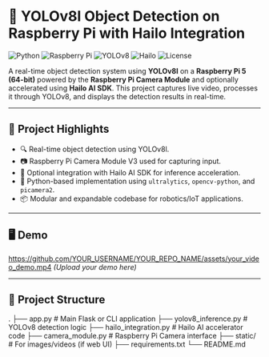 # 🧠 YOLOv8l Object Detection on Raspberry Pi with Hailo Integration

![Python](https://img.shields.io/badge/Python-3.9+-blue.svg)
![Raspberry Pi](https://img.shields.io/badge/Platform-Raspberry%20Pi-red)
![YOLOv8](https://img.shields.io/badge/YOLOv8-Object%20Detection-green)
![Hailo](https://img.shields.io/badge/Hailo-AI%20Accelerator-yellow)
![License](https://img.shields.io/badge/License-MIT-lightgrey)

A real-time object detection system using **YOLOv8l** on a **Raspberry Pi 5 (64-bit)** powered by the **Raspberry Pi Camera Module** and optionally accelerated using **Hailo AI SDK**. This project captures live video, processes it through YOLOv8, and displays the detection results in real-time.

---

## 📸 Project Highlights

- 🔍 Real-time object detection using YOLOv8l.
- 📷 Raspberry Pi Camera Module V3 used for capturing input.
- 🚀 Optional integration with Hailo AI SDK for inference acceleration.
- 🐍 Python-based implementation using `ultralytics`, `opencv-python`, and `picamera2`.
- 📦 Modular and expandable codebase for robotics/IoT applications.

---

## 🖥️ Demo

https://github.com/YOUR_USERNAME/YOUR_REPO_NAME/assets/your_video_demo.mp4 *(Upload your demo here)*

---

## 📁 Project Structure

.
├── app.py # Main Flask or CLI application
├── yolov8_inference.py # YOLOv8 detection logic
├── hailo_integration.py # Hailo AI accelerator code
├── camera_module.py # Raspberry Pi Camera interface
├── static/ # For images/videos (if web UI)
├── requirements.txt
└── README.md

